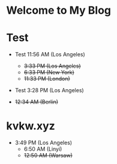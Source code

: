 # Welcome to My Blog

# Test

- Test 11:56 AM (Los Angeles)
  - ~~3:33 PM (Los Angeles)~~
  - ~~6:33 PM (New York)~~
  - ~~11:33 PM (London)~~

- Test 3:28 PM (Los Angeles)
- ~~12:34 AM (Berlin)~~

# kvkw.xyz

- 3:49 PM (Los Angeles)
  - 6:50 AM (Linyi)
  - ~~12:50 AM (Warsaw)~~